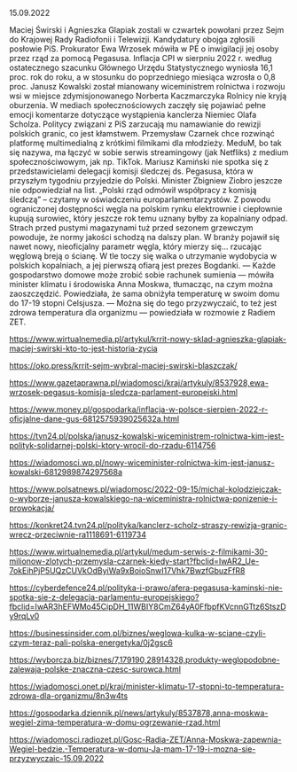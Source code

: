 15.09.2022

Maciej Świrski i Agnieszka Glapiak zostali w czwartek powołani przez Sejm do Krajowej Rady Radiofonii i Telewizji. Kandydatury obojga zgłosili posłowie PiS. Prokurator Ewa Wrzosek mówiła w PE o inwigilacji jej osoby przez rząd za pomocą Pegasusa. Inflacja CPI w sierpniu 2022 r. według ostatecznego szacunku Głównego Urzędu Statystycznego wyniosła 16,1 proc. rok do roku, a w stosunku do poprzedniego miesiąca wzrosła o 0,8 proc. Janusz Kowalski został mianowany wiceministrem rolnictwa i rozwoju wsi w miejsce zdymisjonowanego Norberta Kaczmarczyka Rolnicy nie kryją oburzenia. W mediach społecznościowych zaczęły się pojawiać pełne emocji komentarze dotyczące wystąpienia kanclerza Niemiec Olafa Scholza. Politycy związani z PiS zarzucają mu namawianie do rewizji polskich granic, co jest kłamstwem. Przemysław Czarnek chce rozwinąć platformę multimedialną z krótkimi filmikami dla młodzieży. MeduM, bo tak się nazywa, ma łączyć w sobie serwis streamingowy (jak Netfliks) z medium społecznościwowym, jak np. TikTok. Mariusz Kamiński nie spotka się z przedstawicielami delegacji komisji śledczej ds. Pegasusa, która w przyszłym tygodniu przyjedzie do Polski. Minister Zbigniew Ziobro jeszcze nie odpowiedział na list. „Polski rząd odmówił współpracy z komisją śledczą” – czytamy w oświadczeniu europarlamentarzystów. Z powodu ograniczonej dostępności węgla na polskim rynku elektrownie i ciepłownie kupują surowiec, który jeszcze rok temu uznany byłby za kopalniany odpad. Strach przed pustymi magazynami tuż przed sezonem grzewczym powoduje, że normy jakości schodzą na dalszy plan. W branży pojawił się nawet nowy, nieoficjalny parametr węgla, który mierzy się... rzucając węglową breją o ścianę. W tle toczy się walka o utrzymanie wydobycia w polskich kopalniach, a jej pierwszą ofiarą jest prezes Bogdanki. — Każde gospodarstwo domowe może zrobić sobie rachunek sumienia — mówiła minister klimatu i środowiska Anna Moskwa, tłumacząc, na czym można zaoszczędzić. Powiedziała, że sama obniżyła temperaturę w swoim domu do 17-19 stopni Celsjusza. — Można się do tego przyzwyczaić, to też jest zdrowa temperatura dla organizmu — powiedziała w rozmowie z Radiem ZET.

https://www.wirtualnemedia.pl/artykul/krrit-nowy-sklad-agnieszka-glapiak-maciej-swirski-kto-to-jest-historia-zycia

https://oko.press/krrit-sejm-wybral-maciej-swirski-blaszczak/

https://www.gazetaprawna.pl/wiadomosci/kraj/artykuly/8537928,ewa-wrzosek-pegasus-komisja-sledcza-parlament-europejski.html

https://www.money.pl/gospodarka/inflacja-w-polsce-sierpien-2022-r-oficjalne-dane-gus-6812575939025632a.html

https://tvn24.pl/polska/janusz-kowalski-wiceministrem-rolnictwa-kim-jest-polityk-solidarnej-polski-ktory-wrocil-do-rzadu-6114756

https://wiadomosci.wp.pl/nowy-wiceminister-rolnictwa-kim-jest-janusz-kowalski-6812989874297568a

https://www.polsatnews.pl/wiadomosc/2022-09-15/michal-kolodziejczak-o-wyborze-janusza-kowalskiego-na-wiceministra-rolnictwa-ponizenie-i-prowokacja/

https://konkret24.tvn24.pl/polityka/kanclerz-scholz-straszy-rewizja-granic-wrecz-przeciwnie-ra1118691-6119734

https://www.wirtualnemedia.pl/artykul/medum-serwis-z-filmikami-30-milionow-zlotych-przemysla-czarnek-kiedy-start?fbclid=IwAR2_Ue-7okEihPjP5UQzCUVkOdByiWa9xBoioSnwI17Vhk7BwzfGbuzFfR8

https://cyberdefence24.pl/polityka-i-prawo/afera-pegasusa-kaminski-nie-spotka-sie-z-delegacja-parlamentu-europejskiego?fbclid=IwAR3hEFWMo45CipDH_11WBIY8CmZ64yA0FfbpfKVcnnGTtz6StszDy9rqLv0

https://businessinsider.com.pl/biznes/weglowa-kulka-w-sciane-czyli-czym-teraz-pali-polska-energetyka/0j2gsc6

https://wyborcza.biz/biznes/7,179190,28914328,produkty-weglopodobne-zalewaja-polske-znaczna-czesc-surowca.html

https://wiadomosci.onet.pl/kraj/minister-klimatu-17-stopni-to-temperatura-zdrowa-dla-organizmu/8n3w4ts

https://gospodarka.dziennik.pl/news/artykuly/8537878,anna-moskwa-wegiel-zima-temperatura-w-domu-ogrzewanie-rzad.html

https://wiadomosci.radiozet.pl/Gosc-Radia-ZET/Anna-Moskwa-zapewnia-Wegiel-bedzie.-Temperatura-w-domu-Ja-mam-17-19-i-mozna-sie-przyzwyczaic-15.09.2022